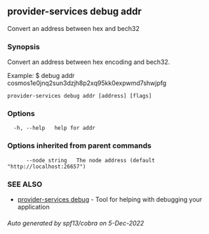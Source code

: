 ## provider-services debug addr

Convert an address between hex and bech32

### Synopsis

Convert an address between hex encoding and bech32.

Example:
$ <appd> debug addr cosmos1e0jnq2sun3dzjh8p2xq95kk0expwmd7shwjpfg
			

```
provider-services debug addr [address] [flags]
```

### Options

```
  -h, --help   help for addr
```

### Options inherited from parent commands

```
      --node string   The node address (default "http://localhost:26657")
```

### SEE ALSO

* [provider-services debug](provider-services_debug.md)	 - Tool for helping with debugging your application

###### Auto generated by spf13/cobra on 5-Dec-2022
